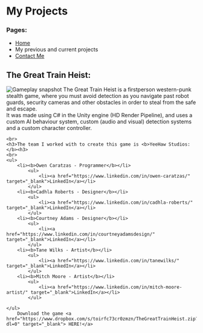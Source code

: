 <body>
	<h1>
		My Projects
	</h1>
	<h3> Pages: </h3>
	<ul>
		<li><a href="index.html">Home</a></li>
		<li>My previous and current projects</li>
		<li><a href="ContactMe.html">Contact Me</a></li>
	</ul>
	<h2>
		The Great Train Heist:
	</h2>
	<p>
		<img src="The_Great_Train_Heist.gif" alt="Gameplay snapshot">
		The Great Train Heist is a firstperson western-punk stealth game, where you must avoid detection as you navigate past 
		robot guards, security cameras and other obstacles in order to steal from the safe and escape. 
		<br>
		It was made using C# in the Unity engine (HD Render Pipeline), and uses a custom AI behaviour system, custom (audio and visual) detection systems and a custom character controller.
	</p>


	<br>
	<h3>The team I worked with to create this game is <b>YeeHaw Studios:</b><h3>
	<br>
	<ul>
		<li><b>Owen Caratzas - Programmer</b></li>
			<ul>
				<li><a href="https://www.linkedin.com/in/owen-caratzas/" target="_blank">LinkedIn</a></li>
			</ul>
		<li><b>Cadhla Roberts - Designer</b></li>
			<ul>
				<li><a href="https://www.linkedin.com/in/cadhla-roberts/" target="_blank">LinkedIn</a></li>
			</ul>
		<li><b>Courtney Adams - Designer</b></li>
			<ul>
				<li><a href="https://www.linkedin.com/in/courtneyadamsdesign/" target="_blank">LinkedIn</a></li>
			</ul>
		<li><b>Tane Wilks - Artist</b></li>
			<ul>
				<li><a href="https://www.linkedin.com/in/tanewilks/" target="_blank">LinkedIn</a></li>
			</ul>
		<li><b>Mitch Moore - Artist</b></li>
			<ul>
				<li><a href="https://www.linkedin.com/in/mitch-moore-artist/" target="_blank">LinkedIn</a></li>
			</ul>
		
	</ul>
		Download the game <a href="https://www.dropbox.com/s/toirfc73cr0zmzn/TheGreatTrainHeist.zip?dl=0" target="_blank"> HERE!</a>
	
</body>